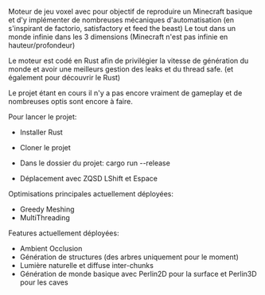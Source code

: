 Moteur de jeu voxel avec pour objectif de reproduire un Minecraft basique et d'y implémenter de nombreuses mécaniques d'automatisation (en s'inspirant de factorio, satisfactory et feed the beast)
Le tout dans un monde infinie dans les 3 dimensions (Minecraft n'est pas infinie en hauteur/profondeur)

Le moteur est codé en Rust afin de privilégier la vitesse de génération du monde et avoir une meilleurs gestion des leaks et du thread safe. (et également pour découvrir le Rust)

Le projet étant en cours il n'y a pas encore vraiment de gameplay et de nombreuses optis sont encore à faire.

Pour lancer le projet:
- Installer Rust
- Cloner le projet
- Dans le dossier du projet: cargo run --release

- Déplacement avec ZQSD LShift et Espace


Optimisations principales actuellement déployées:
- Greedy Meshing
- MultiThreading

Features actuellement déployées:
- Ambient Occlusion
- Génération de structures (des arbres uniquement pour le moment)
- Lumière naturelle et diffuse inter-chunks
- Génération de monde basique avec Perlin2D pour la surface et Perlin3D pour les caves
